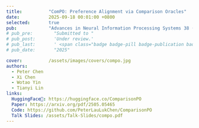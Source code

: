 ```yaml
---
title:          "ComPO: Preference Alignment via Comparison Oracles"
date:           2025-09-18 00:01:00 +0800
selected:       true
pub:            "Advances in Neural Information Processing Systems 38 (NeurIPS 2025)"
# pub_pre:        "Submitted to "
# pub_post:       'Under review.'
# pub_last:       ' <span class="badge badge-pill badge-publication badge-success">Spotlight</span>'
# pub_date:       "2025"

cover:          /assets/images/covers/compo.jpg
authors:
  - Peter Chen
  - Xi Chen
  - Wotao Yin
  - Tianyi Lin
links:
  HuggingFace🤗: https://huggingface.co/ComparisonPO
  Paper: https://arxiv.org/pdf/2505.05465
  Code: https://github.com/PeterLauLukChen/ComparisonPO
  Talk Slides: /assets/Talk-Slides/compo.pdf
---
```

